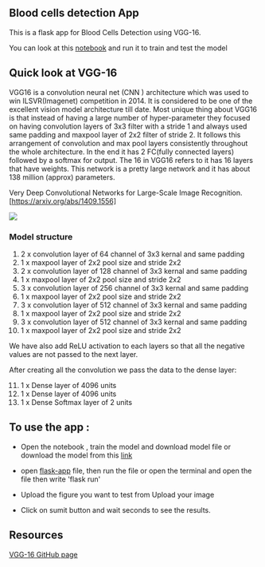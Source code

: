 ## Blood cells detection App
This is a flask app for Blood Cells Detection using VGG-16.

You can look at this [notebook]( https://www.kaggle.com/code/ahmedtarek26/vgg16-classification) and run it to train and test the model

## Quick look at VGG-16

VGG16 is a convolution neural net (CNN ) architecture which was used to win ILSVR(Imagenet) competition in 2014. 
It is considered to be one of the excellent vision model architecture till date. Most unique thing about VGG16 
is that instead of having a large number of hyper-parameter they focused on having convolution layers of 3x3 
filter with a stride 1 and always used same padding and maxpool layer of 2x2 filter of stride 2. 
It follows this arrangement of convolution and max pool layers consistently throughout the whole architecture. 
In the end it has 2 FC(fully connected layers) followed by a softmax for output. The 16 in VGG16 refers to it has 
16 layers that have weights. This network is a pretty large network and it has about 138 million (approx) parameters.

Very Deep Convolutional Networks for Large-Scale Image Recognition. [https://arxiv.org/abs/1409.1556]

![](https://miro.medium.com/max/980/1*vczqmHklozzgLpZxKAZEjw.jpeg)

### Model structure

1. 2 x convolution layer of 64 channel of 3x3 kernal and same padding
2. 1 x maxpool layer of 2x2 pool size and stride 2x2
3. 2 x convolution layer of 128 channel of 3x3 kernal and same padding
4. 1 x maxpool layer of 2x2 pool size and stride 2x2
5. 3 x convolution layer of 256 channel of 3x3 kernal and same padding
6. 1 x maxpool layer of 2x2 pool size and stride 2x2
7. 3 x convolution layer of 512 channel of 3x3 kernal and same padding
8. 1 x maxpool layer of 2x2 pool size and stride 2x2
9. 3 x convolution layer of 512 channel of 3x3 kernal and same padding
10. 1 x maxpool layer of 2x2 pool size and stride 2x2

We have also add ReLU activation to each layers so that all the negative values are not passed to the next layer.

After creating all the convolution we pass the data to the dense layer:

11. 1 x Dense layer of 4096 units
12. 1 x Dense layer of 4096 units
13. 1 x Dense Softmax layer of 2 units


## To use the app :

- Open the notebook , train the model and download model file or download the model from this [link](https://drive.google.com/file/d/1Gm8BZZCDzIzWb0yIRQt9Eh4Br4OzNPwV/view?usp=sharing)

- open [flask-app](https://github.com/DevMed22/Summer-training-22/blob/main/AI/Blood-cells-detection/flask-app.py) file, then run the file or open the terminal and open the file then write 'flask run'


- Upload the figure you want to test from Upload your image


- Click on sumit button and wait seconds to see the results.

## Resources
[VGG-16 GitHub page](https://github.com/ashushekar/VGG16)
